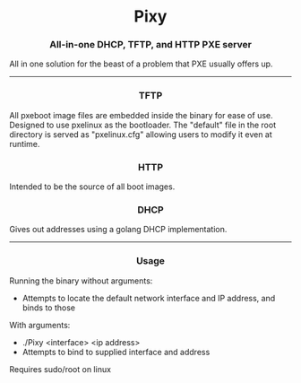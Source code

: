 <h1 style="text-align: center">Pixy</h1>
<h3 style="text-align:center"> All-in-one DHCP, TFTP, and HTTP PXE server  </h3>

<div>
All in one solution for the beast of a problem that PXE usually offers up. 
</div>
<hr>
<h3 style="text-align: center">TFTP</h3>
<div>
All pxeboot image files are embedded inside the binary for ease of use. Designed to use pxelinux as the bootloader. 
The "default" file in the root directory is served as "pxelinux.cfg" allowing users to modify it even at runtime.
</div>
<h3 style="text-align: center">HTTP</h3>
<div>
Intended to be the source of all boot images.
</div>
<h3 style="text-align: center">DHCP</h3>
<div>
Gives out addresses using a golang DHCP implementation. 
</div>
<hr>
<h3 style="text-align: center">Usage</h3>

Running the binary without arguments:
 - Attempts to locate the default network interface and IP address, and binds to those

With arguments:
 - ./Pixy \<interface> \<ip address>
 - Attempts to bind to supplied interface and address

Requires sudo/root on linux

